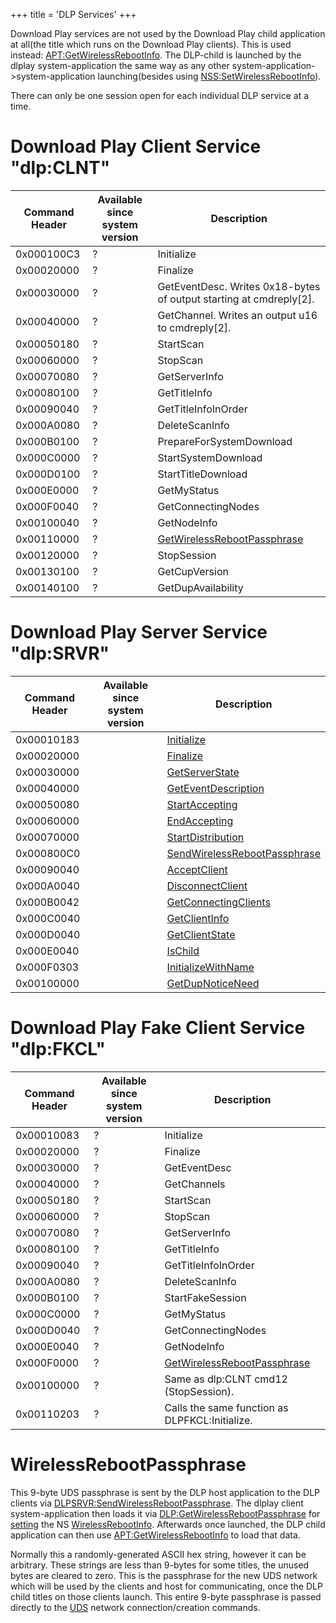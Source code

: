 +++
title = 'DLP Services'
+++

Download Play services are not used by the Download Play child
application at all(the title which runs on the Download Play clients).
This is used instead:
[<APT:GetWirelessRebootInfo>](APT:GetWirelessRebootInfo "wikilink"). The
DLP-child is launched by the dlplay system-application the same way as
any other system-application-\>system-application launching(besides
using
[NSS:SetWirelessRebootInfo](NSS:SetWirelessRebootInfo "wikilink")).

There can only be one session open for each individual DLP service at a
time.

# Download Play Client Service "dlp:CLNT"

| Command Header | Available since system version | Description                                                               |
|----------------|--------------------------------|---------------------------------------------------------------------------|
| 0x000100C3     | ?                              | Initialize                                                                |
| 0x00020000     | ?                              | Finalize                                                                  |
| 0x00030000     | ?                              | GetEventDesc. Writes 0x18-bytes of output starting at cmdreply\[2\].      |
| 0x00040000     | ?                              | GetChannel. Writes an output u16 to cmdreply\[2\].                        |
| 0x00050180     | ?                              | StartScan                                                                 |
| 0x00060000     | ?                              | StopScan                                                                  |
| 0x00070080     | ?                              | GetServerInfo                                                             |
| 0x00080100     | ?                              | GetTitleInfo                                                              |
| 0x00090040     | ?                              | GetTitleInfoInOrder                                                       |
| 0x000A0080     | ?                              | DeleteScanInfo                                                            |
| 0x000B0100     | ?                              | PrepareForSystemDownload                                                  |
| 0x000C0000     | ?                              | StartSystemDownload                                                       |
| 0x000D0100     | ?                              | StartTitleDownload                                                        |
| 0x000E0000     | ?                              | GetMyStatus                                                               |
| 0x000F0040     | ?                              | GetConnectingNodes                                                        |
| 0x00100040     | ?                              | GetNodeInfo                                                               |
| 0x00110000     | ?                              | [GetWirelessRebootPassphrase](DLP:GetWirelessRebootPassphrase "wikilink") |
| 0x00120000     | ?                              | StopSession                                                               |
| 0x00130100     | ?                              | GetCupVersion                                                             |
| 0x00140100     | ?                              | GetDupAvailability                                                        |

# Download Play Server Service "dlp:SRVR"

| Command Header | Available since system version | Description                                                                     |
|----------------|--------------------------------|---------------------------------------------------------------------------------|
| 0x00010183     |                                | [Initialize](DLPSRVR:Initialize "wikilink")                                     |
| 0x00020000     |                                | [Finalize](DLPSRVR:Finalize "wikilink")                                         |
| 0x00030000     |                                | [GetServerState](DLPSRVR:GetServerState "wikilink")                             |
| 0x00040000     |                                | [GetEventDescription](DLPSRVR:GetEventDescription "wikilink")                   |
| 0x00050080     |                                | [StartAccepting](DLPSRVR:StartAccepting "wikilink")                             |
| 0x00060000     |                                | [EndAccepting](DLPSRVR:EndAccepting "wikilink")                                 |
| 0x00070000     |                                | [StartDistribution](DLPSRVR:StartDistribution "wikilink")                       |
| 0x000800C0     |                                | [SendWirelessRebootPassphrase](DLPSRVR:SendWirelessRebootPassphrase "wikilink") |
| 0x00090040     |                                | [AcceptClient](DLPSRVR:AcceptClient "wikilink")                                 |
| 0x000A0040     |                                | [DisconnectClient](DLPSRVR:DisconnectClient "wikilink")                         |
| 0x000B0042     |                                | [GetConnectingClients](DLPSRVR:GetConnectingClients "wikilink")                 |
| 0x000C0040     |                                | [GetClientInfo](DLPSRVR:GetClientInfo "wikilink")                               |
| 0x000D0040     |                                | [GetClientState](DLPSRVR:GetClientState "wikilink")                             |
| 0x000E0040     |                                | [IsChild](DLPSRVR:IsChild "wikilink")                                           |
| 0x000F0303     |                                | [InitializeWithName](DLPSRVR:InitializeWithName "wikilink")                     |
| 0x00100000     |                                | [GetDupNoticeNeed](DLPSRVR:GetDupNoticeNeed "wikilink")                         |

# Download Play Fake Client Service "dlp:FKCL"

| Command Header | Available since system version | Description                                                               |
|----------------|--------------------------------|---------------------------------------------------------------------------|
| 0x00010083     | ?                              | Initialize                                                                |
| 0x00020000     | ?                              | Finalize                                                                  |
| 0x00030000     | ?                              | GetEventDesc                                                              |
| 0x00040000     | ?                              | GetChannels                                                               |
| 0x00050180     | ?                              | StartScan                                                                 |
| 0x00060000     | ?                              | StopScan                                                                  |
| 0x00070080     | ?                              | GetServerInfo                                                             |
| 0x00080100     | ?                              | GetTitleInfo                                                              |
| 0x00090040     | ?                              | GetTitleInfoInOrder                                                       |
| 0x000A0080     | ?                              | DeleteScanInfo                                                            |
| 0x000B0100     | ?                              | StartFakeSession                                                          |
| 0x000C0000     | ?                              | GetMyStatus                                                               |
| 0x000D0040     | ?                              | GetConnectingNodes                                                        |
| 0x000E0040     | ?                              | GetNodeInfo                                                               |
| 0x000F0000     | ?                              | [GetWirelessRebootPassphrase](DLP:GetWirelessRebootPassphrase "wikilink") |
| 0x00100000     | ?                              | Same as dlp:CLNT cmd12 (StopSession).                                     |
| 0x00110203     | ?                              | Calls the same function as DLPFKCL:Initialize.                            |

# WirelessRebootPassphrase

This 9-byte UDS passphrase is sent by the DLP host application to the
DLP clients via
[DLPSRVR:SendWirelessRebootPassphrase](DLPSRVR:SendWirelessRebootPassphrase "wikilink").
The dlplay client system-application then loads it via
[DLP:GetWirelessRebootPassphrase](DLP:GetWirelessRebootPassphrase "wikilink")
for [setting](NSS:SetWirelessRebootInfo "wikilink") the NS
[WirelessRebootInfo](NS_and_APT_Services#WirelessRebootInfo "wikilink").
Afterwards once launched, the DLP child application can then use
[<APT:GetWirelessRebootInfo>](APT:GetWirelessRebootInfo "wikilink") to
load that data.

Normally this a randomly-generated ASCII hex string, however it can be
arbitrary. These strings are less than 9-bytes for some titles, the
unused bytes are cleared to zero. This is the passphrase for the new UDS
network which will be used by the clients and host for communicating,
once the DLP child titles on those clients launch. This entire 9-byte
passphrase is passed directly to the [UDS](NWM_Services "wikilink")
network connection/creation commands.
